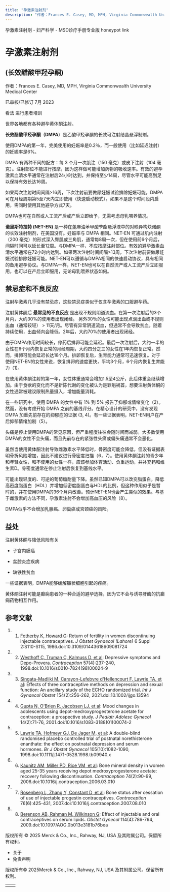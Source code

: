 ```yaml
---
title: "孕激素注射剂"
description: "作者：Frances E. Casey, MD, MPH, Virginia Commonwealth University Medical Center"
---
```


﻿孕激素注射剂 \- 妇产科学 \- MSD诊疗手册专业版 honeypot link

# 孕激素注射剂

## (长效醋酸甲羟孕酮)

作者：Frances E. Casey, MD, MPH, Virginia Commonwealth University Medical Center

已审核/已修订 7月 2023

看法 进行患者培训

世界各地都有各种避孕黄体酮注射。

**长效醋酸甲羟孕酮（DMPA**）是乙酸甲羟孕酮的长效可注射结晶悬浮制剂。

使用DMPA的第一年，完美使用的妊娠率是0.2％，而一般使用（比如延迟注射）的妊娠率是6%。

DMPA 有两种不同的配方：每 3 个月一次肌注（150 毫克）或皮下注射（104 毫克）。注射部位不能进行按摩，因为这样做可能增加药物的吸收速率。有效的避孕激素血清水平通常在注射后24小时达到，并保持至少14周，尽管水平可能高到足以保持有效长达16周。

如果两次注射时间间隔>16周，下次注射前要做尿妊娠试验排除妊娠可能。DMPA可在月经周期第5至7天内立即使用（快速启动模式）。如果不是这个时间段内启用，需同时使用其他避孕方式7天。

DMPA也可在自然或人工流产后或产后立即给予，无需考虑母乳喂养情况。

**诺里斯特拉特 (NET-EN)** 是一种在蓖麻油苯甲酸苄酯悬浮液中的对映异构炔诺酮的长效注射制剂，在美国没有。妊娠率与 DMPA 相同。NET-EN 可通过肌内注射（200 毫克）的形式深入臀肌或三角肌，通常每8周一次，但在使用前6个月后，间隔时间可以延长至12周。与DMPA一样，不应按摩注射部位。有效的避孕激素血清水平通常在72小时内达到。如果两次注射时间间隔>13周，下次注射前要做尿妊娠试验排除妊娠可能。NET-EN可以遵循与DMPA相同的快速启动协议，具有相同的备用避孕协议。与DMPA一样，NET-EN也可以在自然流产或人工流产后立即服用，也可以在产后立即服用，无论母乳喂养状态如何。

## 禁忌症和不良反应

注射孕激素几乎没有禁忌症，这些禁忌症类似于仅含孕激素的口服避孕药。

注射黄体酮后 **最常见的不良反应** 是出现不规则阴道流血。在第一次注射后的3个月内，大约30%的使用者出现闭经。 另外30％的女性可能出现点滴出血或不规则出血（通常较轻） > 11天/月。尽管有异常阴道流血，但通常不会导致贫血。随着持续使用，出血倾向会降低。2年后，大约70%的使用者出现闭经。

由于DMPA作用时间较长，停药后排卵可能会延迟。最后一次注射后，大约一半的女性在6个月内恢复正常的月经周期，大约四分之三的女性在1年内恢复正常。然而，排卵可能会延迟长达18个月。排卵恢复后，生育能力通常可迅速恢复。对于使用NET-EN的女性来说，恢复排卵的速度更快，平均3个月，6个月内恢复生育能力（1)。

在使用黄体酮注射的第一年，女性体重通常会增加1.5至4公斤，此后体重会继续增加。由于食欲的变化而不是新陈代谢的变化被认为是罪魁祸首，想要注射黄体酮的女性通常被建议限制热量摄入，增加能量消耗。

在一些研究中，使用 DMPA 的女性中有 1% 到 5% 报告了抑郁或情绪变化（2）。然而，没有考虑开始 DMPA 之前的基线评分。在精心设计的研究中，没有发现 DMPA 加重先前存在的抑郁症的证据 (3, 4)。有一些证据表明，NET-EN用户在产后抑郁情绪加剧（5）。

头痛是停止使用DMPA的常见原因，但严重程度往往会随时间而减弱。大多数使用DMPA的女性不会头痛，而且先前存在的紧张性头痛或偏头痛通常不会恶化。

虽然当使用黄体酮注射导致雌激素水平降低时，骨密度可能会降低，但没有证据表明骨折风险增加，因此不建议进行骨密度扫描（6，7）。使用黄体酮注射的青少年和年轻女性，和不使用的女性一样，应该参加体育活动、负重运动，并补充钙和维生素D。骨密度通常在停止注射后恢复到基线水平。

可能出现轻度的、可逆的葡萄糖耐量下降。虽然已知DMPA可以改变脂蛋白，降低高密度脂蛋白（HDL）并增加低密度脂蛋白与HDL的比例，但这种作用似乎是暂时的，并在使用DMPA的36个月内改善。预计NET-EN也会产生类似的效果。与基于雌激素的方法不同，孕激素注射不会增加高血压的风险（8）。

DMPA似乎不会增加乳腺癌、卵巢癌或宫颈癌的风险。

## 益处

注射黄体酮与降低风险有关

- 子宫内膜癌

- 盆腔炎症疾病

- 缺铁性贫血


一些证据表明，DMPA能够缓解镰状细胞引起的疼痛。

黄体酮注射可能是癫痫患者的一种合适的避孕选择，因为它不会与诱导肝酶的抗癫痫药物相互作用。

## 参考文献

1. 1. [Fotherby K, Howard G](https://pubmed.ncbi.nlm.nih.gov/12315276/): Return of fertility in women discontinuing injectable contraceptives. _J Obstet Gynaecol (Lahore)_ 6 Suppl 2:S110-S115, 1986.doi:10.3109/01443618609081724

2. 2. [Westhoff C, Truman C, Kalmuss D, et al](https://pubmed.ncbi.nlm.nih.gov/9649914/): Depressive symptoms and Depo-Provera. _Contraception_ 57(4):237-240, 1998.doi:10.1016/s0010-7824(98)00024-9

3. 3. [Singata-Madliki M, Carayon-Lefebvre d'Hellencourt F, Lawrie TA, et al](https://www.ncbi.nlm.nih.gov/pmc/articles/PMC8359257/): Effects of three contraceptive methods on depression and sexual function: An ancillary study of the ECHO randomized trial. _Int J Gynaecol Obstet_ 154(2):256-262, 2021.doi:10.1002/ijgo.13594

4. 4. [Gupta N, O'Brien R, Jacobsen LJ, et al](https://pubmed.ncbi.nlm.nih.gov/11479103/): Mood changes in adolescents using depot-medroxyprogesterone acetate for contraception: a prospective study. _J Pediatr Adolesc Gynecol_ 14(2):71-76, 2001.doi:10.1016/s1083-3188(01)00074-2

5. 5. [Lawrie TA, Hofmeyr GJ, De Jager M, et al](https://pubmed.ncbi.nlm.nih.gov/9800931/): A double-blind randomised placebo controlled trial of postnatal norethisterone enanthate: the effect on postnatal depression and serum hormones. _Br J Obstet Gynaecol_ 105(10):1082-1090, 1998.doi:10.1111/j.1471-0528.1998.tb09940.x

6. 6. [Kaunitz AM, Miller PD, Rice VM, et al](https://pubmed.ncbi.nlm.nih.gov/16860045/): Bone mineral density in women aged 25-35 years receiving depot medroxyprogesterone acetate: recovery following discontinuation. _Contraception_ 74(2):90-99, 2006.doi:10.1016/j.contraception.2006.03.010

7. 7. [Rosenberg L, Zhang Y, Constant D, et al](https://pubmed.ncbi.nlm.nih.gov/18061699/): Bone status after cessation of use of injectable progestin contraceptives. _Contraception_ 76(6):425-431, 2007.doi:10.1016/j.contraception.2007.08.010

8. 8. [Berenson AB, Rahman M, Wilkinson G](https://pubmed.ncbi.nlm.nih.gov/19888036/): Effect of injectable and oral contraceptives on serum lipids. _Obstet Gynecol_ 114(4):786-794, 2009.doi:10.1097/AOG.0b013e3181b76bea




版权所有 © 2025
Merck & Co., Inc., Rahway, NJ, USA 及其附属公司。保留所有权利。

- 关于
- 免责声明

版权所有© 2025Merck & Co., Inc., Rahway, NJ, USA 及其附属公司。保留所有权利。

|     |     |
| --- | --- |
|  |  |
